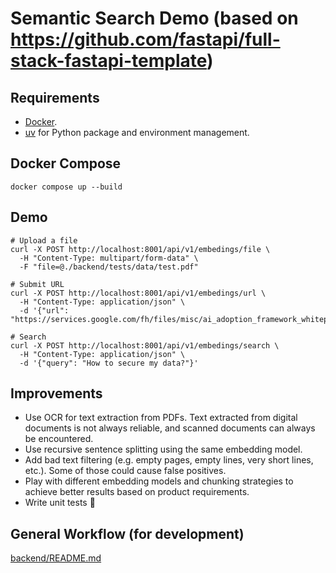 # Semantic Search Demo (based on <https://github.com/fastapi/full-stack-fastapi-template>)

## Requirements

* [Docker](https://www.docker.com/).
* [uv](https://docs.astral.sh/uv/) for Python package and environment management.

## Docker Compose

```console
docker compose up --build
```

## Demo

```console
# Upload a file
curl -X POST http://localhost:8001/api/v1/embedings/file \
  -H "Content-Type: multipart/form-data" \
  -F "file=@./backend/tests/data/test.pdf"

# Submit URL
curl -X POST http://localhost:8001/api/v1/embedings/url \
  -H "Content-Type: application/json" \
  -d '{"url": "https://services.google.com/fh/files/misc/ai_adoption_framework_whitepaper.pdf"}'

# Search
curl -X POST http://localhost:8001/api/v1/embedings/search \
  -H "Content-Type: application/json" \
  -d '{"query": "How to secure my data?"}'
```

## Improvements

* Use OCR for text extraction from PDFs. Text extracted from digital documents is not always reliable, and scanned documents can always be encountered.
* Use recursive sentence splitting using the same embedding model.
* Add bad text filtering (e.g. empty pages, empty lines, very short lines, etc.). Some of those could cause false positives.
* Play with different embedding models and chunking strategies to achieve better results based on product requirements.
* Write unit tests 🥲

## General Workflow (for development)

[backend/README.md](./backend/README.md)
